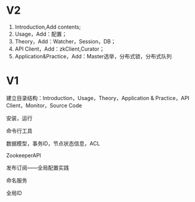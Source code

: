 # V2

1. Introduction,Add contents;
2. Usage，Add：配置；
3. Theory，Add：Watcher，Session，DB；
4. API Client，Add：zkClient,Curator；
5. Application&Practice，Add：Master选举，分布式锁，分布式队列

# V1

建立目录结构：Introduction，Usage，Theory，Application & Practice，API Client，Monitor，Source Code

安装，运行

命令行工具

数据模型，事务ID，节点状态信息，ACL

ZookeeperAPI

发布订阅——全局配置实践

命名服务

全局ID

